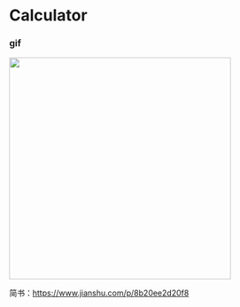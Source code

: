 # Calculator

### gif

<img src="gif/21134244-7e7a289febb2f094.gif" width="400"> </img>

简书：https://www.jianshu.com/p/8b20ee2d20f8
